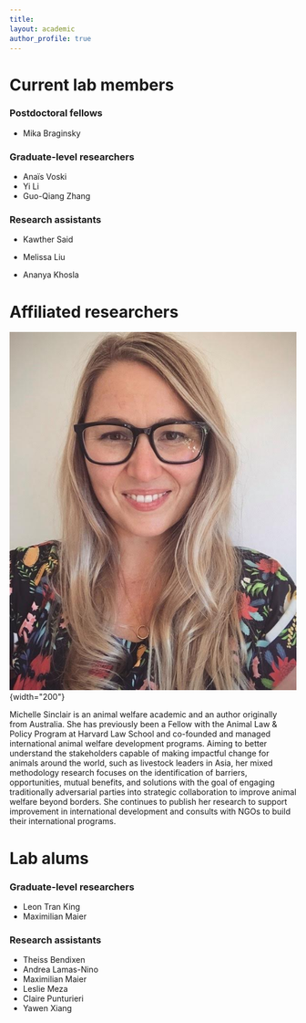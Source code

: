 ```yaml
---
title: 
layout: academic
author_profile: true
---
```


# Current lab members

### Postdoctoral fellows

-   Mika Braginsky

### Graduate-level researchers

-   Anaïs Voski
-   Yi Li
-   Guo-Qiang Zhang

### Research assistants

-   Kawther Said

-   Melissa Liu

-   Ananya Khosla

# Affiliated researchers


![](sinclair.jpg){width="200"}


Michelle Sinclair is an animal welfare academic and an author originally from Australia. She has previously been a Fellow with the Animal Law & Policy Program at Harvard Law School and co-founded and managed international animal welfare development programs. Aiming to better understand the stakeholders capable of making impactful change for animals around the world, such as livestock leaders in Asia, her mixed methodology research focuses on the identification of barriers, opportunities, mutual benefits, and solutions with the goal of engaging traditionally adversarial parties into strategic collaboration to improve animal welfare beyond borders. She continues to publish her research to support improvement in international development and consults with NGOs to build their international programs.

# Lab alums

### Graduate-level researchers

-   Leon Tran King
-   Maximilian Maier

### Research assistants

-   Theiss Bendixen
-   Andrea Lamas-Nino
-   Maximilian Maier
-   Leslie Meza
-   Claire Punturieri
-   Yawen Xiang
